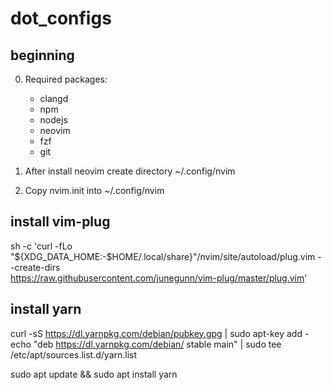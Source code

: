 # dot_configs

## beginning
0) Required packages: 
    - clangd
    - npm
    - nodejs
    - neovim
    - fzf
    - git

1) After install neovim create directory ~/.config/nvim
2) Copy nvim.init into ~/.config/nvim

## install vim-plug
sh -c 'curl -fLo "${XDG_DATA_HOME:-$HOME/.local/share}"/nvim/site/autoload/plug.vim --create-dirs \
       https://raw.githubusercontent.com/junegunn/vim-plug/master/plug.vim'

## install yarn
curl -sS https://dl.yarnpkg.com/debian/pubkey.gpg | sudo apt-key add -
echo "deb https://dl.yarnpkg.com/debian/ stable main" | sudo tee /etc/apt/sources.list.d/yarn.list

sudo apt update && sudo apt install yarn

